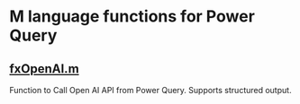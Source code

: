 # M language functions for Power Query

## [fxOpenAI.m](https://github.com/avatorl/M/blob/master/fx/fxOpenAI.m)
Function to Call Open AI API from Power Query. Supports structured output.

